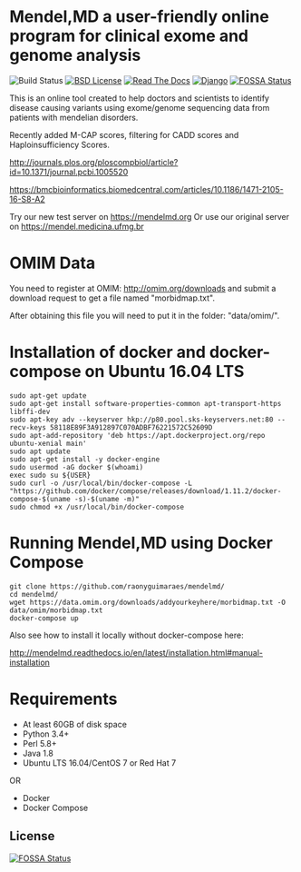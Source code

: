 # Mendel,MD a user-friendly online program for clinical exome and genome analysis

![Build Status](https://travis-ci.org/raonyguimaraes/mendelmd.svg?branch=master)
[![BSD License](https://img.shields.io/badge/License-BSD%203--Clause-blue.svg)](https://opensource.org/licenses/BSD-3-Clause)
[![Read The Docs](https://readthedocs.org/projects/mendelmd/badge/?version=latest)](http://mendelmd.readthedocs.io/en/latest/)
[![Django](https://www.djangoproject.com/m/img/badges/djangopowered126x54.gif)](https://www.djangoproject.com)
[![FOSSA Status](https://app.fossa.io/api/projects/git%2Bgithub.com%2Fraonyguimaraes%2Fmendelmd.svg?type=shield)](https://app.fossa.io/projects/git%2Bgithub.com%2Fraonyguimaraes%2Fmendelmd?ref=badge_shield)

This is an online tool created to help doctors and scientists to identify disease causing variants using exome/genome sequencing data from patients with mendelian disorders.

Recently added M-CAP scores, filtering for CADD scores and Haploinsufficiency Scores.

http://journals.plos.org/ploscompbiol/article?id=10.1371/journal.pcbi.1005520

https://bmcbioinformatics.biomedcentral.com/articles/10.1186/1471-2105-16-S8-A2

Try our new test server on https://mendelmd.org
Or use our original server on https://mendel.medicina.ufmg.br

OMIM Data
=========

You need to register at OMIM: http://omim.org/downloads and submit a download request to get a file named "morbidmap.txt".

After obtaining this file you will need to put it in the folder: "data/omim/".


Installation of docker and docker-compose on Ubuntu 16.04 LTS
=============================================================

    sudo apt-get update
    sudo apt-get install software-properties-common apt-transport-https libffi-dev
    sudo apt-key adv --keyserver hkp://p80.pool.sks-keyservers.net:80 --recv-keys 58118E89F3A912897C070ADBF76221572C52609D
    sudo apt-add-repository 'deb https://apt.dockerproject.org/repo ubuntu-xenial main'
    sudo apt update
    sudo apt-get install -y docker-engine
    sudo usermod -aG docker $(whoami)
    exec sudo su ${USER}
    sudo curl -o /usr/local/bin/docker-compose -L "https://github.com/docker/compose/releases/download/1.11.2/docker-compose-$(uname -s)-$(uname -m)"
    sudo chmod +x /usr/local/bin/docker-compose


Running Mendel,MD using Docker Compose
======================================

    git clone https://github.com/raonyguimaraes/mendelmd/
    cd mendelmd/
    wget https://data.omim.org/downloads/addyourkeyhere/morbidmap.txt -O data/omim/morbidmap.txt
    docker-compose up

Also see how to install it locally without docker-compose here: 

http://mendelmd.readthedocs.io/en/latest/installation.html#manual-installation

Requirements
============

* At least 60GB of disk space
* Python 3.4+
* Perl 5.8+
* Java 1.8
* Ubuntu LTS 16.04/CentOS 7 or Red Hat 7

OR

* Docker
* Docker Compose



## License
[![FOSSA Status](https://app.fossa.io/api/projects/git%2Bgithub.com%2Fraonyguimaraes%2Fmendelmd.svg?type=large)](https://app.fossa.io/projects/git%2Bgithub.com%2Fraonyguimaraes%2Fmendelmd?ref=badge_large)
